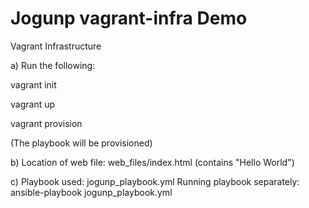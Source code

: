 # Jogunp vagrant-infra Demo
Vagrant Infrastructure

a) Run the following:

vagrant init

vagrant up

vagrant provision

(The playbook will be provisioned)

b) Location of web file: web_files/index.html (contains "Hello World")

c) Playbook used: jogunp_playbook.yml
Running playbook separately: ansible-playbook jogunp_playbook.yml
